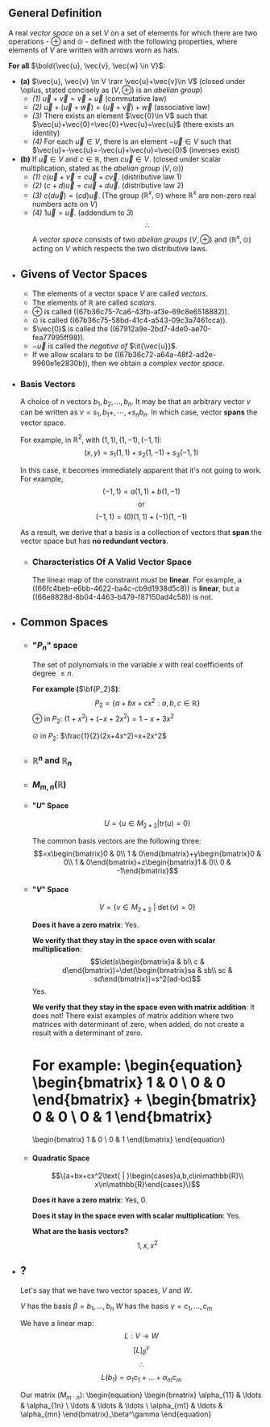 ## General Definition
A real *vector space* on a set $V$ on a set of elements for which there are two operations - $\oplus$ and $\odot$ - defined with the following properties, where elements of $V$ are written with arrows worn as hats.

**For all** $\bold{\vec{u}, \vec{v}, \vec{w} \in V}$:
* **(a)** $\vec{u}, \vec{v} \in V \rarr \vec{u}+\vec{v}\in V$ (closed under \oplus, stated concisely as $(V, \oplus)$ is an *abelian group*)
   * *(1)* $\vec{u}+\vec{v} = \vec{v} + \vec{u}$ (commutative law)
   * *(2)* $\vec{u} + (\vec{u}+\vec{w})=(\vec{u}+\vec{v})+\vec{w}$ (associative law)
   * *(3)* There exists an element $\vec{0}\in V$ such that $\vec{u}+\vec{0}=\vec{0}+\vec{u}=\vec{u}$ (there exists an identity)
   * *(4)* For each $\vec{u}\in V$, there is an element $-\vec{u}\in V$ such that $\vec{u}+-\vec{u}=-\vec{u}+\vec{u}=\vec{0}$ (inverses exist)
* **(b)** If $\vec{u}\in V$ and $c\in\mathbb{R}$, then $c\vec{u}\in V$. (closed under scalar multiplication, stated as the *abelian group* ($V, \odot$))
   * *(1)* $c(\vec{u}+\vec{v}=c\vec{u}+c\vec{v}$. (distributive law 1)
   * *(2)* $(c+d)\vec{u} = c\vec{u}+d\vec{u}$. (distributive law 2)
   * *(3)* $c(d\vec{u})=(cd)\vec{u}$. (The group ($\mathbb{R}^x,\odot$) where $\mathbb{R}^x$ are non-zero real numbers acts on $V$)
   * *(4)* $1\vec{u}=\vec{u}$. (addendum to *3*)
$$\therefore$$
A *vector space* consists of two *abelian groups* $(V, \oplus)$ and $(\mathbb{R}^x,\odot)$ acting on $V$ which respects the two distributive laws.
- ## Givens of Vector Spaces
  * The elements of a vector space $V$ are called *vectors*.
  * The elements of $\mathbb{R}$ are called *scalars*. 
  * $\oplus$ is called ((67b36c75-7ca6-43fb-af3e-69c8e6518882)).
  * $\odot$ is called ((67b36c75-58bd-41c4-a543-09c3a7461cca)).
  * $\vec{0}$ is called the ((67912a9e-2bd7-4de0-ae70-fea77995ff98)).
  * $-\vec{u}$ is called the *negative of* $\it{\vec{u}}$.
  * If we allow scalars to be ((67b36c72-a64a-48f2-ad2e-9960e1e2830b)), then we obtain a *complex vector space*.
- ### Basis Vectors
  A choice of n vectors $b_1,b_2,\ldots,b_{n}$. It may be that an arbitrary vector $v$ can be written as $v=s_1,b_1+,\cdots,+s_{n}b_{n}$. In which case, vector **spans** the vector space.
  
  For example, in $\mathbb{R}^2$, with $\left(1,1\right),\left(1,-1\right),\left(-1,1\right)$:
  $$\left(x,y\right)=s_1\left(1,1\right)+s_2\left(1,-1\right)+s_3\left(-1,1\right)$$
  
  In this case, it becomes immediately apparent that it's not going to work.
  For example,
  $$\left(-1,1\right)=a\left(1,1\right)+b\left(1,-1\right)$$
  $$\text{or}$$
  $$\left(-1,1\right)=\left(0\right)\left(1,1\right)+\left(-1\right)\left(1,-1\right)$$
  
  As a result, we derive that a basis is a collection of vectors that **span** the vector space but has **no redundant vectors**.
	- ### Characteristics Of A Valid Vector Space
	  The linear map of the constraint *must* be **linear**. For example, a ((66fc4beb-e6bb-4622-ba4c-cb9d1938d5c8)) is **linear**, but a ((66e8828d-8b04-4463-b479-f87150ad4c58)) is not.
- ## Common Spaces
	- ### "$P_n$" space
	  The set of polynomials in the variable $x$ with real coefficients of degree $\le n$.
	  
	  **For example (**$\bf{P_2}$**)**:
	  $$P_2=\{a+bx+cx^2:a,b,c\in\mathbb{R}\}$$
	  $\oplus$ in $P_2$:
	  $(1 + x^2) + (-x + 2x^2) = 1 - x + 3x^2$
	  
	  $\odot$ in $P_2$:
	  $\frac{1}{2}(2x+4x^2)=x+2x^2$
	- ### $\mathbb{R}^n$ and $\mathbb{R}_n$
	- ### $M_{m,n}(\mathbb{R})$
	- #### "$U$" Space
	  $$U=\{u\in M_{2*2} | \text{tr}(u)=0\}$$
	  
	  The common basis vectors are the following three:
	  $$=x\begin{bmatrix}0 & 0\\ 1 & 0\end{bmatrix}+y\begin{bmatrix}0 & 0\\ 1 & 0\end{bmatrix}+z\begin{bmatrix}1 & 0\\ 0 & -1\end{bmatrix}$$
	- #### "$V$" Space
	  $$V=\{v\in M_{2*2}\text{ | }\det(v)=0\}$$
	  
	  **Does it have a zero matrix**:
	  Yes.
	  
	  **We verify that they stay in the space even with scalar multiplication**:
	  $$\det(s\begin{bmatrix}a & b\\ c & d\end{bmatrix})=\det(\begin{bmatrix}sa & sb\\ sc & sd\end{bmatrix})=s^2(ad-bc)$$
	  Yes.
	  
	  **We verify that they stay in the space even with matrix addition**:
	  It does not! There exist examples of matrix addition where two matrices with determinant of zero, when added, do not create a result with a determinant of zero.
	  
	  For example:
	  \begin{equation}
	  \begin{bmatrix}
	  1 & 0 \\
	  0 & 0
	  \end{bmatrix}
	  +
	  \begin{bmatrix}
	  0 & 0 \\
	  0 & 1
	  \end{bmatrix}
	  =
	  \begin{bmatrix}
	  1 & 0 \\
	  0 & 1
	  \end{bmatrix}
	  \end{equation}
	- #### Quadratic Space
	  $$\{a+bx+cx^2\text{ | }\begin{cases}a,b,c\in\mathbb{R}\\ x\in\mathbb{R}\end{cases}\}$$
	  
	  **Does it have a zero matrix**:
	  Yes, $0$.
	  
	  **Does it stay in the space even with scalar multiplication**:
	  Yes.
	  
	  **What are the basis vectors?**
	  $$1,x,x^2$$
- ## ?
  Let's say that we have two vector spaces, $V$ and $W$.
  
  $V$ has the basis $\beta=b_1,\ldots,b_{n}$
  $W$ has the basis $\gamma=c_1,\ldots,c_m$
  
  We have a linear map:
  $$L:V\rightarrow W$$
  $$\left\lbrack L\right\rbrack_{\beta}^{\gamma}$$
  $$\therefore$$
  $$L(b_1)=\alpha_1c_1+\ldots+\alpha_mc_m$$
  
  Our matrix ($M_{m\cdot n}$):
  \begin{equation}
  \begin{bmatrix}
  \alpha_{11} & \ldots & \alpha_{1n} \\
  \ldots & \ldots & \ldots \\
  \alpha_{m1} & \ldots & \alpha_{mn}
  \end{bmatrix}_\beta^\gamma
  \end{equation}